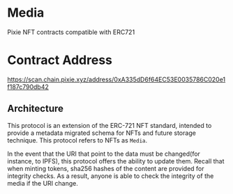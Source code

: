 # Media
Pixie NFT contracts compatible with ERC721

# Contract Address
https://scan.chain.pixie.xyz/address/0xA335dD6f64EC53E0035786C020e1f187c790db42

## Architecture

This protocol is an extension of the ERC-721 NFT standard, intended to
provide a metadata migrated schema for NFTs and future storage technique.
This protocol refers to NFTs as `Media`.

In the event that the URI that point to the data must be changed(for instance, to IPFS), this protocol offers the ability to update them.
Recall that when minting tokens, sha256 hashes of the content are provided for integrity checks. As a result, anyone is able to
check the integrity of the media if the URI change.

